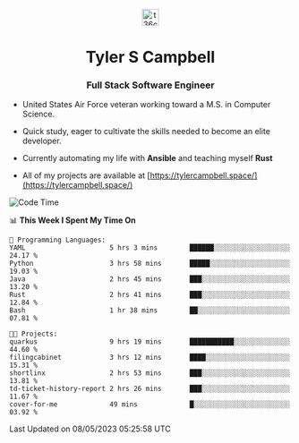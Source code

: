 <p align="center">
<a href="https://www.linkedin.com/in/t36campbell" target="blank"><img align="center" src="https://ik.imagekit.io/t36campbell/Portfolio/linkedin.png.original_m8bbGgPh6.png" alt="t36campbell" height="30" width="30" /></a>
</p>
<h1 align="center">Tyler S Campbell</h1>
<h3 align="center">Full Stack Software Engineer</h3>

* United States Air Force veteran working toward a M.S. in Computer Science.

* Quick study, eager to cultivate the skills needed to become an elite developer.

* Currently automating my life with **Ansible** and teaching myself **Rust**

* All of my projects are available at [https://tylercampbell.space/](https://tylercampbell.space/)

<!--START_SECTION:waka-->
![Code Time](http://img.shields.io/badge/Code%20Time-2%2C465%20hrs%2053%20mins-blue)

📊 **This Week I Spent My Time On** 

```text
💬 Programming Languages: 
YAML                     5 hrs 3 mins        ██████░░░░░░░░░░░░░░░░░░░   24.17 % 
Python                   3 hrs 58 mins       █████░░░░░░░░░░░░░░░░░░░░   19.03 % 
Java                     2 hrs 45 mins       ███░░░░░░░░░░░░░░░░░░░░░░   13.20 % 
Rust                     2 hrs 41 mins       ███░░░░░░░░░░░░░░░░░░░░░░   12.84 % 
Bash                     1 hr 38 mins        ██░░░░░░░░░░░░░░░░░░░░░░░   07.81 % 

🐱‍💻 Projects: 
quarkus                  9 hrs 19 mins       ███████████░░░░░░░░░░░░░░   44.60 % 
filingcabinet            3 hrs 12 mins       ████░░░░░░░░░░░░░░░░░░░░░   15.31 % 
shortlinx                2 hrs 53 mins       ███░░░░░░░░░░░░░░░░░░░░░░   13.81 % 
td-ticket-history-report 2 hrs 26 mins       ███░░░░░░░░░░░░░░░░░░░░░░   11.67 % 
cover-for-me             49 mins             █░░░░░░░░░░░░░░░░░░░░░░░░   03.92 % 
```


 Last Updated on 08/05/2023 05:25:58 UTC
<!--END_SECTION:waka-->
